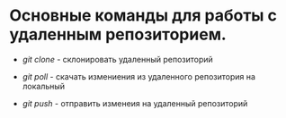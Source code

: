# Основные команды для работы с удаленным репозиторием.

 * *git clone* - склонировать удаленный репозиторий 

 * *git poll* - скачать измениения из удаленного репозитория на локальный 

 * *git push* - отправить изменеия на удаленный репозиторий
 